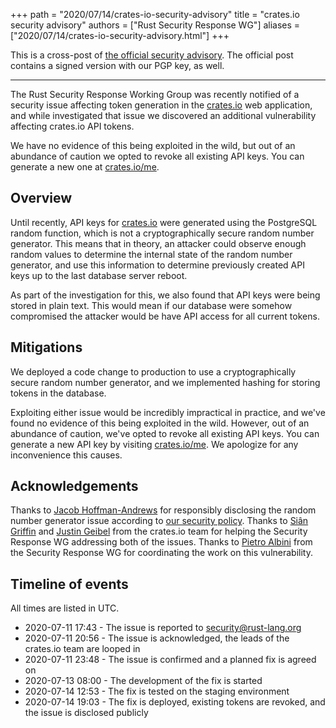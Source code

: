 +++
path = "2020/07/14/crates-io-security-advisory"
title = "crates.io security advisory"
authors = ["Rust Security Response WG"]
aliases = ["2020/07/14/crates-io-security-advisory.html"]
+++

This is a cross-post of [the official security advisory][ml]. The official post
contains a signed version with our PGP key, as well.

---

The Rust Security Response Working Group was recently notified of a security
issue affecting token generation in the [crates.io] web application, and while
investigated that issue we discovered an additional vulnerability affecting
crates.io API tokens.

We have no evidence of this being exploited in the wild, but out of an
abundance of caution we opted to revoke all existing API keys. You can generate
a new one at [crates.io/me].

## Overview

Until recently, API keys for [crates.io] were generated using the PostgreSQL
random function, which is not a cryptographically secure random number
generator. This means that in theory, an attacker could observe enough random
values to determine the internal state of the random number generator, and use
this information to determine previously created API keys up to the last
database server reboot.

As part of the investigation for this, we also found that API keys were being
stored in plain text. This would mean if our database were somehow compromised
the attacker would be have API access for all current tokens.

## Mitigations

We deployed a code change to production to use a cryptographically secure
random number generator, and we implemented hashing for storing tokens in the
database.

Exploiting either issue would be incredibly impractical in practice, and we've
found no evidence of this being exploited in the wild. However, out of an
abundance of caution, we've opted to revoke all existing API keys. You can
generate a new API key by visiting [crates.io/me]. We apologize for any
inconvenience this causes.

## Acknowledgements

Thanks to [Jacob Hoffman-Andrews] for responsibly disclosing the random number
generator issue according to [our security policy][policy]. Thanks to [Siân
Griffin] and [Justin Geibel] from the crates.io team for helping the Security
Response WG addressing both of the issues. Thanks to [Pietro Albini] from the
Security Response WG for coordinating the work on this vulnerability.

## Timeline of events

All times are listed in UTC.

- 2020-07-11 17:43 - The issue is reported to [security@rust-lang.org]
- 2020-07-11 20:56 - The issue is acknowledged, the leads of the crates.io team
  are looped in
- 2020-07-11 23:48 - The issue is confirmed and a planned fix is agreed on
- 2020-07-13 08:00 - The development of the fix is started
- 2020-07-14 12:53 - The fix is tested on the staging environment
- 2020-07-14 19:03 - The fix is deployed, existing tokens are revoked, and the
  issue is disclosed publicly

[ml]: https://groups.google.com/forum/?oldui=1#!topic/rustlang-security-announcements/wc5d_Qq35RA
[policy]: https://www.rust-lang.org/policies/security
[security@rust-lang.org]: mailto:security@rust-lang.org
[crates.io]: https://crates.io
[crates.io/me]: https://crates.io/me
[Jacob Hoffman-Andrews]: https://github.com/jsha
[Siân Griffin]: https://github.com/sgrif
[Justin Geibel]: https://github.com/jtgeibel
[Pietro Albini]: https://github.com/pietroalbini
